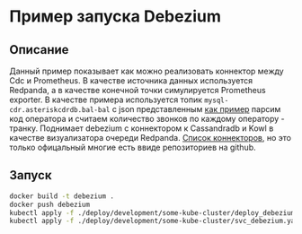 # Пример запуска Debezium

## Описание
Данный пример показывает как можно реализовать коннектор между Cdc и Prometheus. 
В качестве источника данных используется Redpanda, а в качестве конечной точки симулируется Prometheus exporter. 
В качестве примера используется топик `mysql-cdr.asteriskcdrdb.bal-bal` с json представленным [как пример](https://github.com/3JIou-home/cdc_sysconf/blob/3aa604b63af6745f32967f2d37ca8d1a20536942/code/cdc_json_example.json) парсим код оператора и считаем количество звонков по каждому оператору - транку.
Поднимает debezium с коннектором к Cassandradb и Kowl в качестве визуализатора очереди Redpanda.
[Список коннекторов](https://debezium.io/documentation/reference/stable/connectors/index.html), но это только офицальный многие есть ввиде репозиториев на github.

## Запуск

```bash
docker build -t debezium .
docker push debezium
kubectl apply -f ./deploy/development/some-kube-cluster/deploy_debezium.yaml
kubectl apply -f ./deploy/development/some-kube-cluster/svc_debezium.yaml
```